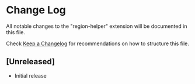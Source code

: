 # Change Log

All notable changes to the "region-helper" extension will be documented in this file.

Check [Keep a Changelog](http://keepachangelog.com/) for recommendations on how to structure this file.

## [Unreleased]

- Initial release